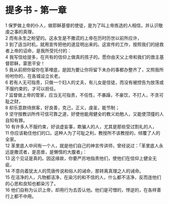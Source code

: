 # 提多书 - 第一章
  
 1 保罗做上帝的仆人，做耶稣基督的使徒，是为了叫上帝拣选的人相信，并认识敬虔之事的真理，  
 2 而有永生之盼望的。这永生是不撒谎的上帝在历时历世以前所应许，  
 3 到了适当时机，就用宣传把他的道显明出来的。这宣传的工作，按照我们的拯救者上帝的诏命，是我所受托付的：  
 4 我写信给提多，在共有的信仰上做真的孩子的。愿你由天父上帝和我们的救主基督耶稣，蒙恩平安！  
 5 我从前把你留你在革哩底，是因为要让你将留下未办的事都办整齐了，又照我所吩咐你的，在各城设立长老。  
 6 若有人无可指责，只做一个妇人的丈夫，有儿女是信徒，而没有被控告为放荡或不服约束的，才可以担任。  
 7 监督做上帝的管家，应当无可指责，不任性，不暴躁，不豪饮，不打人，不贪可耻之财，  
 8 却乐意款待旅客，好良善，克己，正义，虔圣，能节制；  
 9 坚守按教训所传可信可靠之道，好使他能用健全的教义劝勉人，又能使顶撞的人自知有罪。  
 10 有许多人不服约束，好谈虚妄事，欺骗人的人，尤其是那些受过割礼的人，  
 11 你应该勒住他们的口。这种人为了可耻之利，教授所不该教授的，倾覆了人的全家。  
 12 革里底人中间有一个人，就是他们自己的神言传讲师，曾经说过：「革里底人永远是撒谎者，是恶兽，是懒惰的大腹者」：  
 13 这个见证是真的。因这缘故，你要严厉地指责他们，使他们在信仰上健全无疵，  
 14 不意向着犹太人的荒唐传说和俗人的诫命，那转离真理之人的诫命。  
 15 在洁净的人，凡物都洁净，在染污的和不信的人，什么都不洁净，反而连他们的心思和良知也都染污了。  
 16 他们自称为认识上帝，却用行为去否认他。他们是可憎的，悖逆的，在各样善行上都不中用。